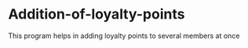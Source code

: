 # Addition-of-loyalty-points
This program helps in adding loyalty points to several members at once
